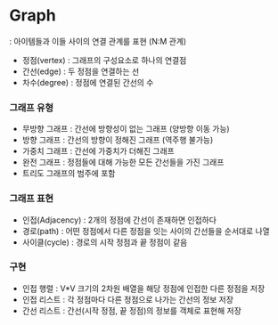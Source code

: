 # Graph

: 아이템들과 이들 사이의 연결 관계를 표현 (N:M 관계)

- 정점(vertex) : 그래프의 구성요소로 하나의 연결점
- 간선(edge) : 두 정점을 연결하는 선
- 차수(degree) : 정점에 연결된 간선의 수

### 그래프 유형
- 무방향 그래프 : 간선에 방향성이 없는 그래프 (양방향 이동 가능)
- 방향 그래프 : 간선의 방향이 정해진 그래프 (역주행 불가능)
- 가중치 그래프 : 간선에 가중치가 더해진 그래프
- 완전 그래프 : 정점들에 대해 가능한 모든 간선들을 가진 그래프
- 트리도 그래프의 범주에 포함

### 그래프 표현

- 인접(Adjacency) : 2개의 정점에 간선이 존재하면 인접하다
- 경로(path) : 어떤 정점에서 다른 정점을 잇는 사이의 간선들을 순서대로 나열
- 사이클(cycle) : 경로의 시작 정점과 끝 정점이 같음

### 구현
- 인접 행렬 : V*V 크기의 2차원 배열을 해당 정점에 인접한 다른 정점을 저장
- 인접 리스트 : 각 정점마다 다른 정점으로 나가는 간선의 정보 저장
- 간선 리스트 : 간선(시작 정점, 끝 정점)의 정보를 객체로 표현해 저장

